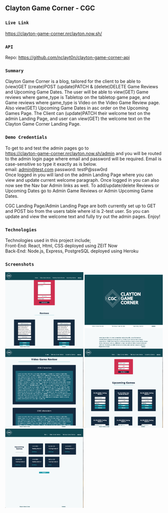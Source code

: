 ## Clayton Game Corner - CGC
### `Live Link`
https://clayton-game-corner.nrclayton.now.sh/
### `API`
Repo: https://github.com/nclayt0n/clayton-game-corner-api
### `Summary`
Clayton Game Corner is a blog, tailored for the client to be able to (view)GET (create)POST (update)PATCH & (delete)DELETE Game Reviews and Upcoming Game Dates. The user will be able to view(GET) Game reviews where game_type is Tabletop on the tabletop game page, and Game reviews where game_type is Video on the Video Game Review page. Also view(GET) Upcoming Game Dates in asc order on the Upcoming Games Page. The Client can (update)PATCH their welcome text on the admin Landing Page, and user can view(GET) the welcome text on the Clayton Game Corner Landing Page.

### `Demo Credentials`
To get to and test the admin pages go to 
<br/>
https://clayton-game-corner.nrclayton.now.sh/admin and you will be routed to the admin login page where email and password will be required.
Email is case-sensitive so type it exactly as is below.
<br/>
email: admin@test.com
password: testP@ssw0rd
<br/>
Once logged in you will land on the admin Landing Page where you can view and update current welcome paragraph. Once logged in you can also now see the Nav bar Admin links as well. To add/update/delete Reviews or Upcoming Dates go to Admin Game Reviews or Admin Upcoming Game Dates.

CGC Landing Page/Admin Landing Page are both currently set up to GET and POST bio from the users table where id is 2-test user. So you can update and view the welcome text and fully try out the admin pages. Enjoy!

### `Technologies`
Technologies used in this project include;<br/>
Front-End: React, Html, CSS
deployed using ZEIT Now<br/>
Back-End: Node.js, Express, PostgreSQL
deployed using Heroku

### `Screenshots`
<img src='/src/images/admin-review.png' alt="App landing Page" width='250'>
<img src='/src/images/Home.png' alt='App Home Page'width='250'>
<img src='/src/images/review.png' alt='App Folder List Page' width='250'>
<img src='/src/images/admin-upcoming.png' alt='App Ingredients Page' width='250'>
<img src='/src/images/upcoming.png' alt='App Recipe List Page' width='250'>

